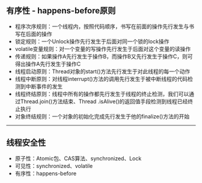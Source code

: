 有序性 - happens-before原则
----
- 程序次序规则：一个线程内，按照代码顺序，书写在前面的操作先行发生与书写在后面的操作
- 锁定规则：一个Unlock操作先行发生于后面对同一个锁的lock操作
- volatile变量规则：对一个变量的写操作先行发生于后面对这个变量的读操作
- 传递规则：如果操作A先行发生于操作B，而操作B又先行发生于操作C，则可得出操作A先行发生于操作C
- 线程启动原则：Thread对象的start()方法先行发生于对此线程的每一个动作
- 线程中断原则：对线程interrupt()方法的调用先行发生于被中断线程的代码检测到中断事件的发生
- 线程终结原则：线程中所有的操作都先行发生于线程的终止检测，我们可以通过Thread.join()方法结束、Thread
.isAlive()的返回值手段检测到线程已经终止执行
- 对象终结规则：一个对象的初始化完成先行发生于他的finalize()方法的开始
----
## 线程安全性
- 原子性：Atomic包、CAS算法、synchronized、Lock
- 可见性：synchronized、volatile
- 有序性：happens-before